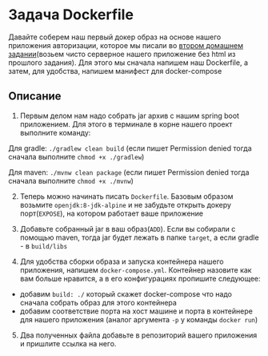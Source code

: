# Задача Dockerfile

Давайте соберем наш первый докер образ на основе нашего приложения авторизации, которое мы писали во [втором домашнем задании](../../spring_boot_rest/task1/README.md)(возьем чисто серверное нашего приложение без html из прошлого задания). Для этого мы сначала напишем наш Dockerfile, а затем, для удобства, напишем манифест для docker-compose

## Описание

1. Первым делом нам надо собрать jar архив с нашим spring boot приложением. Для этого в терминале в корне нашего проект выполните команду:

Для gradle: `./gradlew clean build` (если пишет Permission denied тогда сначала выполните `chmod +x ./gradlew`)

Для maven: `./mvnw clean package` (если пишет Permission denied тогда сначала выполните `chmod +x ./mvnw`)

2. Теперь можно начинать писать `Dockerfile`. Базовым образом возьмите `openjdk:8-jdk-alpine` и не забудьте открыть докеру порт(`EXPOSE`), на котором работает ваше приложение

3. Добавьте собранный jar в ваш образ(`ADD`). Если вы собирали с помощью maven, тогда jar будет лежать в папке `target`, а если gradle - в `build/libs`

4. Для удобства сборки образа и запуска контейнера нашего приложения, напишем `docker-compose.yml`. Контейнер назовите как вам больше нравится, а в его конфигурациях пропишите следующее:
- добавим `build: ./` который скажет docker-compose что надо сначала собрать образ для этого контейнера
- добавим соответствие порта на хост машине и порта в контейнере для нашего приложения (аналог аргумента `-p` у команды `docker run`)

5. Два полученных файла добавьте в репозиторий вашего приложения и пришлите ссылка на него.